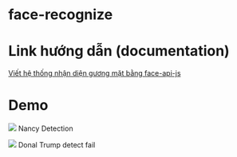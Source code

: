 # face-recognize

# Link hướng dẫn (documentation)
[Viết hệ thống nhận diện gương mặt bằng face-api-js](https://htknguyen.com/viet-he-thong-nhan-dien-guong-mat-bang-face-api-js/)

# Demo

![](https://htknguyen.com/content/images/2019/10/Selection_005.png)
Nancy Detection

![](https://htknguyen.com/content/images/2019/10/Selection_006.png)
Donal Trump detect fail
